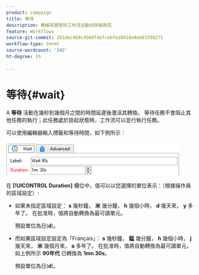 ```yaml
---
product: campaign
title: 等待
description: 瞭解有關等待工作流活動的詳細資訊
feature: Workflows
source-git-commit: 2b1dec4b9c456df4dfcebfe10d18e0ab01599275
workflow-type: tm+mt
source-wordcount: '192'
ht-degree: 1%

---
```


# 等待{#wait}



A **等待** 活動在幾秒到幾個月之間的時間延遲後激活其轉換。 等待任務不會阻止其他任務的執行；此任務處於掛起狀態時，工作流可以並行執行任務。

可以使用編輯器輸入標籤和等待時間，如下例所示：

![](assets/edit_wait.png)

在 **[!UICONTROL Duration]** 欄位中，值可以以您選擇的單位表示：（根據操作員的區域設定）:

* 如果未指定區域設定： **s** 幾秒鐘， **米** 幾分鐘， **h** 幾個小時， **d** 幾天來， **y** 多年了。 在批准時，值將自動轉換為最可讀單元。

   預設單位為日(**d**)。

* 而如果區域設定設定為「Français」： **s** 幾秒鐘， **錳** 幾分鐘， **h** 幾個小時， **j** 幾天來， **米** 幾個月來， **a** 多年了。 在批准時，值將自動轉換為最可讀單元，如上例所示 **90年代** 已轉換為 **1mn 30s**。

   預設單位為日(**d**)。

